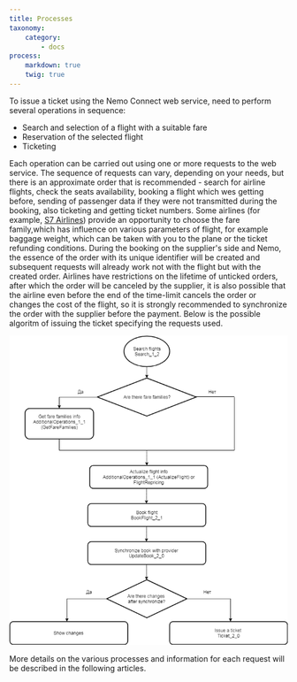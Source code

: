 ```yaml
---
title: Processes
taxonomy:
    category:
        - docs
process:
    markdown: true
    twig: true
---
```


To issue a ticket using the Nemo Connect web service, need to perform several operations in sequence:

- Search and selection of a flight with a suitable fare
- Reservation of the selected flight
- Ticketing

Each operation can be carried out using one or more requests to the web service. The sequence of requests can vary, depending on your needs, but there is an approximate order that is recommended - search for airline flights, check the seats availability, booking a flight which wes getting before, sending of passenger data if they were not transmitted during the booking, also ticketing and getting ticket numbers. Some airlines (for example, [S7 Airlines](https://www.s7.ru/home/info/fares.dot)) provide an opportunity to choose the fare family,which has influence on various parameters of flight, for example baggage weight, which can be taken with you to the plane or the ticket refunding conditions. During the booking on the supplier's side and Nemo, the essence of the order with its unique identifier will be created and subsequent requests will already work not with the flight but with the created order. Airlines have restrictions on the lifetime of unticked orders, after which the order will be canceled by the supplier, it is also possible that the airline even before the end of the time-limit cancels the order or changes the cost of the flight, so it is strongly recommended to synchronize the order with the supplier before the payment. Below is the possible algoritm of issuing the ticket specifying the requests used.

![](Nemo2workflowEN2.png)

More details on the various processes and information for each request will be described in the following articles.
